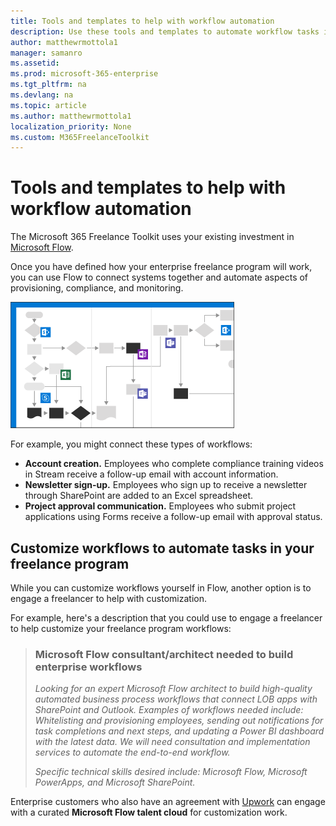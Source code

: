 ```yaml
---
title: Tools and templates to help with workflow automation 
description: Use these tools and templates to automate workflow tasks in an enterprise freelance program. 
author: matthewrmottola1
manager: samanro
ms.assetid: 
ms.prod: microsoft-365-enterprise
ms.tgt_pltfrm: na
ms.devlang: na
ms.topic: article
ms.author: matthewrmottola1
localization_priority: None 
ms.custom: M365FreelanceToolkit
---
```

Tools and templates to help with workflow automation
====================================================

The Microsoft 365 Freelance Toolkit uses your existing investment in [Microsoft Flow](https://flow.microsoft.com/).

Once you have defined how your enterprise freelance program will work, you can use Flow to connect systems together and automate aspects of provisioning, compliance, and monitoring.

![a workflow diagram](media/m365_freelance_cognitiveload_358x201.png)

For example, you might connect these types of workflows:
- **Account creation.** Employees who complete compliance training videos in Stream receive a follow-up email with account information.
- **Newsletter sign-up.** Employees who sign up to receive a newsletter through SharePoint are added to an Excel spreadsheet.
- **Project approval communication.** Employees who submit project applications using Forms receive a follow-up email with approval status.

Customize workflows to automate tasks in your freelance program
---------------------------------------------------------------

While you can customize workflows yourself in Flow, another option is to engage a freelancer to help with customization.

For example, here's a description that you could use to engage a freelancer to help customize your freelance program workflows:

> ### Microsoft Flow consultant/architect needed to build enterprise workflows
> *Looking for an expert Microsoft Flow architect to build high-quality automated business process workflows that connect LOB apps with SharePoint and Outlook. Examples of workflows needed include: Whitelisting and provisioning employees, sending out notifications for task completions and next steps, and updating a Power BI dashboard with the latest data. We will need consultation and implementation services to automate the end-to-end workflow.*
> 
> *Specific technical skills desired include: Microsoft Flow, Microsoft PowerApps, and Microsoft SharePoint.*

Enterprise customers who also have an agreement with [Upwork](https://www.upwork.com/enterprise/) can engage with a curated **Microsoft Flow talent cloud** for customization work.